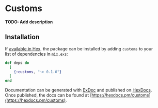 # Customs

**TODO: Add description**

## Installation

If [available in Hex](https://hex.pm/docs/publish), the package can be installed
by adding `customs` to your list of dependencies in `mix.exs`:

```elixir
def deps do
  [
    {:customs, "~> 0.1.0"}
  ]
end
```

Documentation can be generated with [ExDoc](https://github.com/elixir-lang/ex_doc)
and published on [HexDocs](https://hexdocs.pm). Once published, the docs can
be found at [https://hexdocs.pm/customs](https://hexdocs.pm/customs).

